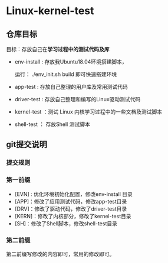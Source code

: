 # Linux-kernel-test



## 仓库目标

目标：存放自己在**学习过程中的测试代码及库**

- env-install :    存放我Ubuntu18.04环境搭建脚本，

  运行： ./env_init.sh build 即可快速搭建环境

- app-test : 存放自己整理的用户库及常用测试代码

- driver-test : 存放自己整理和编写的Linux驱动测试代码

- kernel-test ：测试 Linux 内核学习过程中的一些文档及测试脚本

- shell-test ： 存放Shell 测试脚本



## git提交说明

### 提交规则



### 第一前缀

* [EVN] :  优化环境初始化配置，修改env-install 目录
* [APP]：修改了应用测试代码，修改app-test目录
* [DRV]：修改了驱动代码，修改了driver-test目录
* [KERN]：修改了内核部分，修改了kernel-test目录
* [SH]：修改了Shell脚本，修改shell-test目录



### 第二前缀

第二前缀写修改的内容即可，常用的修改即可。





